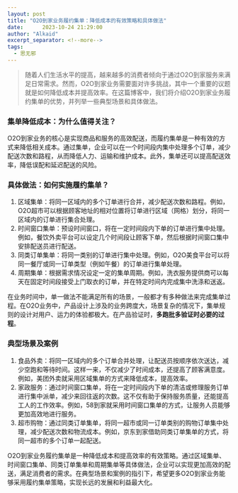 ```yaml
---
layout: post
title: "O2O到家业务履约集单：降低成本的有效策略和具体做法"
date:      2023-10-24 21:29:00
author: "Alkaid"
excerpt_separator: <!--more-->
tags:
  - 思无邪
---
```




> 随着人们生活水平的提高，越来越多的消费者倾向于通过O2O到家服务来满足日常需求。然而，O2O到家业务需要面对许多挑战，其中一个重要的议题就是如何降低成本并提高效率。在这篇博客中，我们将介绍O2O到家业务履约集单的优势，并列举一些典型场景和具体做法。

<!--more-->

### 集单降低成本：为什么值得关注？

O2O到家业务的核心是实现商品和服务的高效配送，而履约集单是一种有效的方式来降低相关成本。通过集单，企业可以在一个时间段内集中处理多个订单，减少配送次数和路程，从而降低人力、运输和维护成本。此外，集单还可以提高配送效率，降低误配和延迟配送的风险。



### 具体做法：如何实施履约集单？

1. 区域集单：将同一区域内的多个订单进行合并，减少配送次数和路程。例如，O2O超市可以根据顾客地址的相对位置将订单进行区域（网格）划分，将同一区域内的订单进行集合处理。
2. 时间窗口集单：预设时间窗口，将在一定时间段内下单的订单进行集中处理。例如，餐饮外卖平台可以设定几个时间段让顾客下单，然后根据时间窗口集中安排配送员进行配送。
3. 同类订单集单：将同一类别的订单进行集中处理。例如，O2O美食平台可以将同一餐厅或同一订单类型（例如午餐）的订单进行集单处理。
4. 周期集单：根据需求情况设定一定的集单周期。例如，洗衣服务提供商可以每天在固定时间段接受上门取衣的订单，并在特定时间内完成集中洗涤和送返。



在业务时间中，单一做法不能满足所有的场景，一般都才有多种做法来完成集单过程。在O2O业务中，产品设计上涉及的业务跨度大，场景复杂的情况下，集单规则的设计对用户、运力的体验都极大。在产品验证时，**多跑批多验证时必要的过程**。



### 典型场景及案例

1. 食品外卖：将同一区域内的多个订单合并处理，让配送员按顺序依次送达，减少空跑和等待时间。这样一来，不仅减少了时间成本，还提高了顾客满意度。例如，美团外卖就采用区域集单的方式来降低成本，提高效率。
2. 家政服务：通过时间窗口集单，将在一定时间段内下单的清洁或修理服务订单进行集中派单，减少来回往返的次数。这不仅有助于保持服务质量，还能提高工人的工作效率。例如，58到家就采用时间窗口集单的方式，让服务人员能够更加高效地进行服务。
3. 超市购物：通过同类订单集单，将同一超市或同一订单类别的购物订单集中处理，减少配送次数和物流成本。例如，京东到家借助同类订单集单的方式，将同一超市的多个订单一起配送。



O2O到家业务履约集单是一种降低成本和提高效率的有效策略。通过区域集单、时间窗口集单、同类订单集单和周期集单等具体做法，企业可以实现更加高效的配送，满足消费者的需求。在典型场景和案例的指引下，希望更多O2O到家业务能够采用履约集单策略，实现长远的发展和利益最大化。